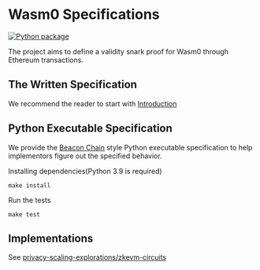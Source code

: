# Wasm0 Specifications

[![Python package](https://github.com/privacy-scaling-explorations/zkevm-specs/actions/workflows/python-package.yml/badge.svg)](https://github.com/privacy-scaling-explorations/zkevm-specs/actions/workflows/python-package.yml)

The project aims to define a validity snark proof for Wasm0 through Ethereum transactions.

## The Written Specification

We recommend the reader to start with [Introduction](./specs/introduction.md)

## Python Executable Specification

We provide the [Beacon Chain](https://github.com/ethereum/eth2.0-specs) style Python executable specification to help implementors figure out the specified behavior.

Installing dependencies(Python 3.9 is required)

```
make install
```

Run the tests

```
make test
```

## Implementations

See [privacy-scaling-explorations/zkevm-circuits](https://github.com/privacy-scaling-explorations/zkevm-circuits)
